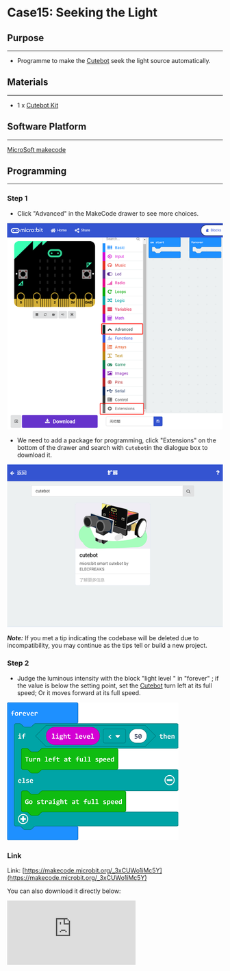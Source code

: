 # Case15: Seeking the Light

## Purpose
---
- Programme to make the [Cutebot](https://www.elecfreaks.com/micro-bit-smart-cutebot.html) seek the light source automatically.

## Materials
---
- 1 x [Cutebot Kit](https://www.elecfreaks.com/micro-bit-smart-cutebot.html)
## Software Platform
---
[MicroSoft makecode](https://makecode.microbit.org/#)

## Programming
---
### Step 1
- Click "Advanced" in the MakeCode drawer to see more choices.

![](./images/cutebot-pk-1.png)

- We need to add a package for programming, click "Extensions" on the bottom of the drawer and search with `Cutebot`in the dialogue box to download it.

![](./images/cutebot-pk-11.png)

***Note:*** If you met a tip indicating the codebase will be deleted due to incompatibility, you may continue as the tips tell or build a new project.

### Step 2

- Judge the luminous intensity with the block "light level " in "forever" ; if the value is below the setting point, set the [Cutebot](https://www.elecfreaks.com/micro-bit-smart-cutebot.html) turn left at its full speed; Or it moves forward at its full speed.

![](./images/case_15_01.png)


### Link

Link: [https://makecode.microbit.org/_3xCUWo1iMc5Y](https://makecode.microbit.org/_3xCUWo1iMc5Y)

You can also download it directly below:

<div
    style={{
        position: 'relative',
        paddingBottom: '60%',
        overflow: 'hidden',
    }}
>
    <iframe
        src="https://makecode.microbit.org/_3xCUWo1iMc5Y"
        frameborder="0"
        sandbox="allow-popups allow-forms allow-scripts allow-same-origin"
        style={{
            position: 'absolute',
            width: '100%',
            height: '100%',
        }}
    />
</div>


## Result
---
- The [Cutebot](https://www.elecfreaks.com/micro-bit-smart-cutebot.html) spins if there is no light being detected or it drives forward to it at its full speed.

## Exploration
---

## FAQ
---

## Relevant Files
---

